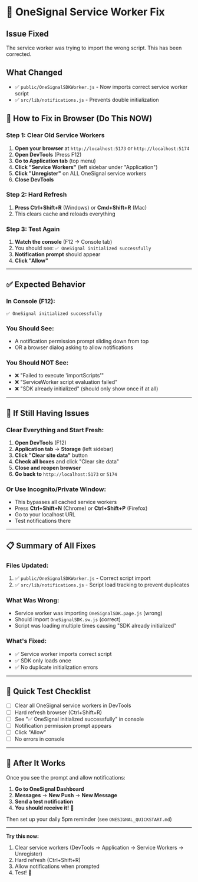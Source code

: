 # 🔧 OneSignal Service Worker Fix

## Issue Fixed
The service worker was trying to import the wrong script. This has been corrected.

## What Changed
- ✅ `public/OneSignalSDKWorker.js` - Now imports correct service worker script
- ✅ `src/lib/notifications.js` - Prevents double initialization

## 🚀 How to Fix in Browser (Do This NOW)

### Step 1: Clear Old Service Workers
1. **Open your browser** at `http://localhost:5173` or `http://localhost:5174`
2. **Open DevTools** (Press F12)
3. **Go to Application tab** (top menu)
4. **Click "Service Workers"** (left sidebar under "Application")
5. **Click "Unregister"** on ALL OneSignal service workers
6. **Close DevTools**

### Step 2: Hard Refresh
1. **Press Ctrl+Shift+R** (Windows) or **Cmd+Shift+R** (Mac)
2. This clears cache and reloads everything

### Step 3: Test Again
1. **Watch the console** (F12 → Console tab)
2. You should see: `✅ OneSignal initialized successfully`
3. **Notification prompt** should appear
4. **Click "Allow"**

---

## ✅ Expected Behavior

### In Console (F12):
```
✅ OneSignal initialized successfully
```

### You Should See:
- A notification permission prompt sliding down from top
- OR a browser dialog asking to allow notifications

### You Should NOT See:
- ❌ "Failed to execute 'importScripts'"
- ❌ "ServiceWorker script evaluation failed"
- ❌ "SDK already initialized" (should only show once if at all)

---

## 🐛 If Still Having Issues

### Clear Everything and Start Fresh:

1. **Open DevTools** (F12)
2. **Application tab** → **Storage** (left sidebar)
3. **Click "Clear site data"** button
4. **Check all boxes** and click "Clear site data"
5. **Close and reopen browser**
6. **Go back to** `http://localhost:5173` or `5174`

### Or Use Incognito/Private Window:
- This bypasses all cached service workers
- Press **Ctrl+Shift+N** (Chrome) or **Ctrl+Shift+P** (Firefox)
- Go to your localhost URL
- Test notifications there

---

## 📋 Summary of All Fixes

### Files Updated:
1. ✅ `public/OneSignalSDKWorker.js` - Correct script import
2. ✅ `src/lib/notifications.js` - Script load tracking to prevent duplicates

### What Was Wrong:
- Service worker was importing `OneSignalSDK.page.js` (wrong)
- Should import `OneSignalSDK.sw.js` (correct)
- Script was loading multiple times causing "SDK already initialized"

### What's Fixed:
- ✅ Service worker imports correct script
- ✅ SDK only loads once
- ✅ No duplicate initialization errors

---

## 🎯 Quick Test Checklist

- [ ] Clear all OneSignal service workers in DevTools
- [ ] Hard refresh browser (Ctrl+Shift+R)
- [ ] See "✅ OneSignal initialized successfully" in console
- [ ] Notification permission prompt appears
- [ ] Click "Allow"
- [ ] No errors in console

---

## 🚀 After It Works

Once you see the prompt and allow notifications:

1. **Go to OneSignal Dashboard**
2. **Messages** → **New Push** → **New Message**
3. **Send a test notification**
4. **You should receive it!** 🎉

Then set up your daily 5pm reminder (see `ONESIGNAL_QUICKSTART.md`)

---

**Try this now:**
1. Clear service workers (DevTools → Application → Service Workers → Unregister)
2. Hard refresh (Ctrl+Shift+R)
3. Allow notifications when prompted
4. Test! 🚀
